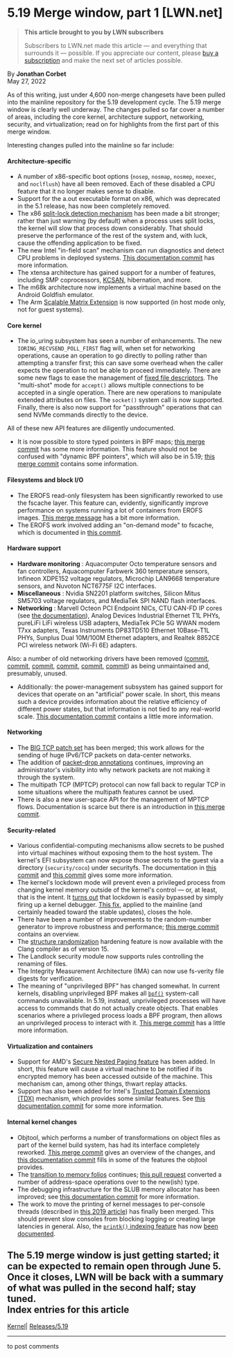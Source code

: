 # 5.19 Merge window, part 1 [LWN.net]

> **This article brought to you by LWN subscribers**
> 
> Subscribers to LWN.net made this article — and everything that surrounds it — possible. If you appreciate our content, please [buy a subscription](/Promo/nst-nag3/subscribe) and make the next set of articles possible. 

By **Jonathan Corbet**  
May 27, 2022 

As of this writing, just under 4,600 non-merge changesets have been pulled into the mainline repository for the 5.19 development cycle. The 5.19 merge window is clearly well underway. The changes pulled so far cover a number of areas, including the core kernel, architecture support, networking, security, and virtualization; read on for highlights from the first part of this merge window. 

Interesting changes pulled into the mainline so far include: 

#### Architecture-specific

  * A number of x86-specific boot options (`nosep`, `nosmap`, `nosmep`, `noexec`, and `noclflush`) have all been removed. Each of these disabled a CPU feature that it no longer makes sense to disable. 
  * Support for the a.out executable format on x86, which was deprecated in the 5.1 release, has now been completely removed. 
  * The x86 [split-lock detection mechanism](/Articles/790464/) has been made a bit stronger; rather than just warning (by default) when a process uses split locks, the kernel will slow that process down considerably. That should preserve the performance of the rest of the system and, with luck, cause the offending application to be fixed. 
  * The new Intel "in-field scan" mechanism can run diagnostics and detect CPU problems in deployed systems. [This documentation commit](https://git.kernel.org/linus/34604d289167) has more information. 
  * The xtensa architecture has gained support for a number of features, including SMP coprocessors, [KCSAN](/Articles/802128/), hibernation, and more. 
  * The m68k architecture now implements a virtual machine based on the Android Goldfish emulator. 
  * The Arm [Scalable Matrix Extension](https://community.arm.com/arm-community-blogs/b/architectures-and-processors-blog/posts/scalable-matrix-extension-armv9-a-architecture) is now supported (in host mode only, not for guest systems). 



#### Core kernel

  * The io_uring subsystem has seen a number of enhancements. The new `IORING_RECVSEND_POLL_FIRST` flag will, when set for networking operations, cause an operation to go directly to polling rather than attempting a transfer first; this can save some overhead when the caller expects the operation to not be able to proceed immediately. There are some new flags to ease the management of [fixed file descriptors](/Articles/863071/). The "multi-shot" mode for `accept()` allows multiple connections to be accepted in a single operation. There are new operations to manipulate extended attributes on files. The `socket()` system call is now supported. Finally, there is also now support for "passthrough" operations that can send NVMe commands directly to the device. 

All of these new API features are diligently undocumented. 
  * It is now possible to store typed pointers in BPF maps; [this merge commit](https://git.kernel.org/linus/367590b7fccc) has some more information. This feature should not be confused with "dynamic BPF pointers", which will also be in 5.19; [this merge commit](https://git.kernel.org/linus/608b638ebf36) contains some information. 




#### Filesystems and block I/O

  * The EROFS read-only filesystem has been significantly reworked to use the fscache layer. This feature can, evidently, significantly improve performance on systems running a lot of containers from EROFS images. [This merge message](https://git.kernel.org/linus/65965d9530b0) has a bit more information. 
  * The EROFS work involved adding an "on-demand mode" to fscache, which is documented in [this commit](https://git.kernel.org/linus/99302ebd3af7). 



#### Hardware support

  * **Hardware monitoring** : Aquacomputer Octo temperature sensors and fan controllers, Aquacomputer Farbwerk 360 temperature sensors, Infineon XDPE152 voltage regulators, Microchip LAN9668 temperature sensors, and Nuvoton NCT6775F I2C interfaces. 
  * **Miscellaneous** : Nvidia SN2201 platform switches, Silicon Mitus SM5703 voltage regulators, and MediaTek SPI NAND flash interfaces. 
  * **Networking** : Marvell Octeon PCI Endpoint NICs, CTU CAN-FD IP cores (see [the documentation](https://git.kernel.org/linus/c3a0addefbde)), Analog Devices Industrial Ethernet T1L PHYs, pureLiFi LiFi wireless USB adapters, MediaTek PCIe 5G WWAN modem T7xx adapters, Texas Instruments DP83TD510 Ethernet 10Base-T1L PHYs, Sunplus Dual 10M/100M Ethernet adapters, and Realtek 8852CE PCI wireless network (Wi-Fi 6E) adapters. 

Also: a number of old networking drivers have been removed ([commit](https://git.kernel.org/linus/03fa8fc93e44), [commit](https://git.kernel.org/linus/a5b116a0fa90), [commit](https://git.kernel.org/linus/e05afd0848f8), [commit](https://git.kernel.org/linus/03dcb90dbf62), [commit](https://git.kernel.org/linus/01f4685797a5), [commit](https://git.kernel.org/linus/32c53420d2a0)) as being unmaintained and, presumably, unused. 
  * Additionally: the power-management subsystem has gained support for devices that operate on an "artificial" power scale. In short, this means such a device provides information about the relative efficiency of different power states, but that information is not tied to any real-world scale. [This documentation commit](https://git.kernel.org/linus/015f569c4649) contains a little more information. 




#### Networking

  * The [BIG TCP patch set](/Articles/884104/) has been merged; this work allows for the sending of huge IPv6/TCP packets on data-center networks. 
  * The addition of [packet-drop annotations](/Articles/885729/) continues, improving an administrator's visibility into why network packets are not making it through the system. 
  * The multipath TCP (MPTCP) protocol can now fall back to regular TCP in some situations where the multipath features cannot be used. 
  * There is also a new user-space API for the management of MPTCP flows. Documentation is scarce but there is an introduction in [this merge commit](https://git.kernel.org/linus/6a9b3de82516). 



#### Security-related

  * Various confidential-computing mechanisms allow secrets to be pushed into virtual machines without exposing them to the host system. The kernel's EFI subsystem can now expose those secrets to the guest via a directory (`security/coco`) under securityfs. The documentation in [this commit](https://git.kernel.org/linus/cbabf03c3ef3) and [this commit](https://git.kernel.org/linus/7419995a331c) gives some more information. 
  * The kernel's lockdown mode will prevent even a privileged process from changing kernel memory outside of the kernel's control — or, at least, that is the intent. It [turns out](/ml/oss-security/0A7B7D99-48F7-44B2-9E0A-C18C9EB9E2FA@oracle.com/) that lockdown is easily bypassed by simply firing up a kernel debugger. [This fix](https://git.kernel.org/linus/eadb2f47a3ce), applied to the mainline (and certainly headed toward the stable updates), closes the hole. 
  * There have been a number of improvements to the random-number generator to improve robustness and performance; [this merge commit](https://git.kernel.org/linus/ac2ab99072cc) contains an overview. 
  * The [structure randomization](/Articles/722293/) hardening feature is now available with the Clang compiler as of version 15. 
  * The Landlock security module now supports rules controlling the renaming of files. 
  * The Integrity Measurement Architecture (IMA) can now use fs-verity file digests for verification. 
  * The meaning of "unprivileged BPF" has changed somewhat. In current kernels, disabling unprivileged BPF makes all [`bpf()`](https://man7.org/linux/man-pages/man2/bpf.2.html) system-call commands unavailable. In 5.19, instead, unprivileged processes will have access to commands that do not actually create objects. That enables scenarios where a privileged process loads a BPF program, then allows an unprivileged process to interact with it. [This merge commit](https://git.kernel.org/linus/c272e2591169) has a little more information. 



#### Virtualization and containers

  * Support for AMD's [Secure Nested Paging feature](https://www.amd.com/system/files/TechDocs/SEV-SNP-strengthening-vm-isolation-with-integrity-protection-and-more.pdf) has been added. In short, this feature will cause a virtual machine to be notified if its encrypted memory has been accessed outside of the machine. This mechanism can, among other things, thwart replay attacks. 
  * Support has also been added for Intel's [Trusted Domain Extensions (TDX)](https://www.intel.com/content/www/us/en/developer/articles/technical/intel-trust-domain-extensions.html) mechanism, which provides some similar features. See [this documentation commit](https://git.kernel.org/linus/b9c7ba58777a) for some more information. 



#### Internal kernel changes

  * Objtool, which performs a number of transformations on object files as part of the kernel build system, has had its interface completely reworked. [This merge commit](https://git.kernel.org/linus/22922deae13f) gives an overview of the changes, and [this documentation commit](https://git.kernel.org/linus/a8e35fece49b) fills in some of the features the objtool provides. 
  * The [transition to memory folios](/Articles/893512/) continues; [this pull request](https://git.kernel.org/linus/fdaf9a5840ac) converted a number of address-space operations over to the new(ish) type. 
  * The debugging infrastructure for the SLUB memory allocator has been improved; see [this documentation commit](https://git.kernel.org/linus/9f04b55f003c) for more information. 
  * The work to move the printing of kernel messages to per-console threads (described in [this 2019 article](/Articles/800946/)) has finally been merged. This should prevent slow consoles from blocking logging or creating large latencies in general. Also, the [`printk()` indexing feature](/Articles/857148/) has now [been documented](https://git.kernel.org/linus/a5c7a39f508a). 



The 5.19 merge window is just getting started; it can be expected to remain open through June 5. Once it closes, LWN will be back with a summary of what was pulled in the second half; stay tuned.  
Index entries for this article  
---  
[Kernel](/Kernel/Index)| [Releases/5.19](/Kernel/Index#Releases-5.19)  
  


* * *

to post comments 
